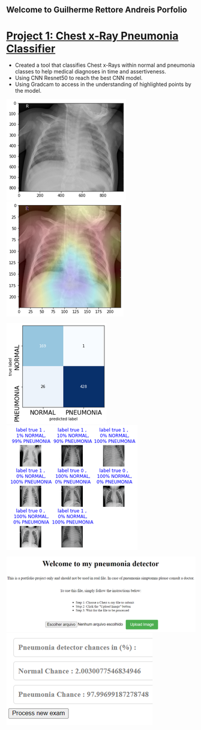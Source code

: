 ## Welcome to Guilherme Rettore Andreis Porfolio

# [Project 1: Chest x-Ray Pneumonia Classifier](https://github.com/Guiandreis/pneumonia_detection)

- Created a tool that classifies Chest x-Rays within normal and pneumonia classes to help medical diagnoses in time and assertiveness. 
- Using CNN Resnet50 to reach the best CNN model.
- Using Gradcam to access in the understanding of highlighted points by the model.

![Original image](/images_read_me/cheast_image1.png)
![Gradcam over image](/images_read_me/gradcam_heatmap1.png)

![confusion matrix ](/images_read_me/confusion_matrix3.png)
![batch_result](/images_read_me/batch_result_final.png)


![flask_api](/images_read_me/flask_api.PNG)
![results_api](/images_read_me/results_api.PNG)
